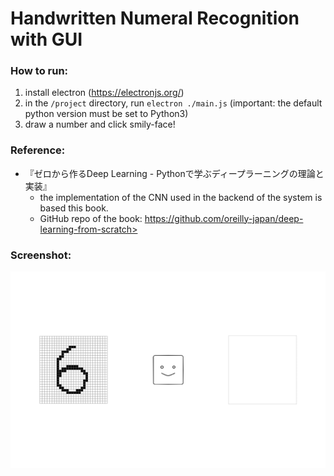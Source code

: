 # Handwritten Numeral Recognition with GUI

### How to run:
1. install electron (https://electronjs.org/)
2. in the ``/project`` directory, run ``electron ./main.js``
(important: the default python version must be set to Python3)
3. draw a number and click smily-face!

### Reference:
- 『ゼロから作るDeep Learning - Pythonで学ぶディープラーニングの理論と実装』
  - the implementation of the CNN used in the backend of the system is based this book.
  - GitHub repo of the book: https://github.com/oreilly-japan/deep-learning-from-scratch>

### Screenshot:
![alt text](https://github.com/takafumihoriuchi/HandwrittenNumeralRecognition/blob/master/project/screenshot.png)
